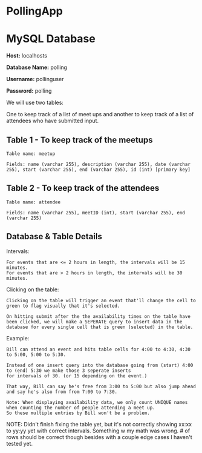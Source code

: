 # PollingApp

# MySQL Database
**Host:** localhosts

**Database Name:** polling

**Username:** pollinguser

**Password:** polling

We will use two tables:

One to keep track of a list of meet ups and another to keep track of a list of attendees who have submitted input.

## Table 1 - To keep track of the meetups

    Table name: meetup

    Fields: name (varchar 255), description (varchar 255), date (varchar 255), start (varchar 255), end (varchar 255), id (int) [primary key]



## Table 2 - To keep track of the attendees

    Table name: attendee

    Fields: name (varchar 255), meetID (int), start (varchar 255), end (varchar 255)


## Database & Table Details

Intervals:

    For events that are <= 2 hours in length, the intervals will be 15 minutes.
    For events that are > 2 hours in length, the intervals will be 30 minutes.

Clicking on the table:

    Clicking on the table will trigger an event that'll change the cell to green to flag visually that it's selected.

    On hitting submit after the the availability times on the table have been clicked, we will make a SEPERATE query to insert data in the database for every single cell that is green (selected) in the table.

Example:

    Bill can attend an event and hits table cells for 4:00 to 4:30, 4:30 to 5:00, 5:00 to 5:30.

    Instead of one insert query into the database going from (start) 4:00 to (end) 5:30 we make those 3 seperate inserts
    for intervals of 30. (or 15 depending on the event.)

    That way, Bill can say he's free from 3:00 to 5:00 but also jump ahead and say he's also from from 7:00 to 7:30.

    Note: When displaying availability data, we only count UNIQUE names when counting the number of people attending a meet up.
    So these multiple entries by Bill won't be a problem.



NOTE: Didn't finish fixing the table yet, but it's not correctly showing xx:xx to yy:yy yet with correct intervals. Something w my math was wrong. # of rows should be correct though besides with a couple edge cases I haven't tested yet.
